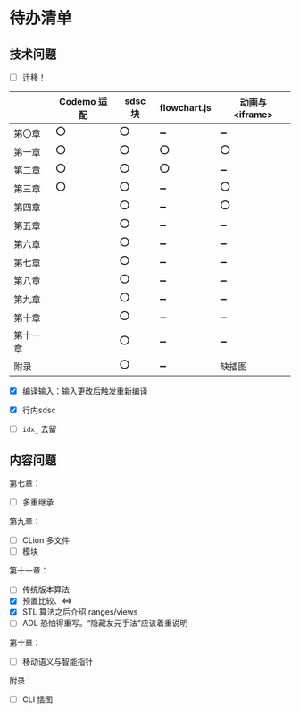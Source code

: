 # 待办清单

## 技术问题

- [ ] 迁移！

|          | Codemo 适配 | sdsc 块 | flowchart.js       | 动画与 \<iframe\>  |
| -------- | ----------- | ------- | ------------------ | ------------------ |
| 第〇章   | :o:         | :o:     | :heavy_minus_sign: | :heavy_minus_sign: |
| 第一章   | :o:         | :o:     | :o:                | :o:                |
| 第二章   | :o:         | :o:     | :o:                | :heavy_minus_sign: |
| 第三章   | :o:         | :o:     | :heavy_minus_sign: | :o:                |
| 第四章   |             | :o:     | :heavy_minus_sign: | :o:                |
| 第五章   |             | :o:     | :heavy_minus_sign: | :heavy_minus_sign: |
| 第六章   |             | :o:     | :heavy_minus_sign: | :heavy_minus_sign: |
| 第七章   |             | :o:     | :heavy_minus_sign: | :heavy_minus_sign: |
| 第八章   |             | :o:     | :heavy_minus_sign: | :heavy_minus_sign: |
| 第九章   |             | :o:     | :heavy_minus_sign: | :heavy_minus_sign: |
| 第十章   |             | :o:     | :heavy_minus_sign: | :heavy_minus_sign: |
| 第十一章 |             | :o:     | :heavy_minus_sign: | :heavy_minus_sign: |
| 附录     |             | :o:     | :heavy_minus_sign: | 缺插图             |

- [x] 编译输入：输入更改后触发重新编译
- [x] 行内sdsc

- [ ] `idx_` 去留

## 内容问题

第七章：
- [ ] 多重继承

第九章：
- [ ] CLion 多文件
- [ ] 模块

第十一章：
- [ ] 传统版本算法
- [x] 预置比较、&lt;=>
- [x] STL 算法之后介绍 ranges/views
- [ ] ADL 恐怕得重写。“隐藏友元手法”应该着重说明

第十章：
- [ ] 移动语义与智能指针

附录：
- [ ] CLI 插图
